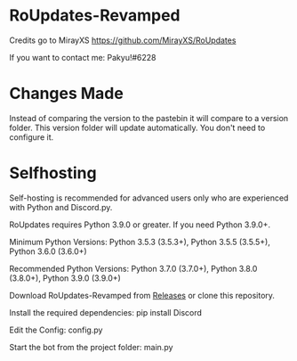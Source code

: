 # RoUpdates-Revamped
Credits go to MirayXS https://github.com/MirayXS/RoUpdates

If you want to contact me: Pakyu!#6228

# Changes Made
Instead of comparing the version to the pastebin it will compare to a version folder. This version folder will update automatically. You don't need to configure it.

# Selfhosting
Self-hosting is recommended for advanced users only who are experienced with Python and Discord.py.

RoUpdates requires Python 3.9.0 or greater. If you need Python 3.9.0+.

Minimum Python Versions: Python 3.5.3 (3.5.3+), Python 3.5.5 (3.5.5+), Python 3.6.0 (3.6.0+)

Recommended Python Versions: Python 3.7.0 (3.7.0+), Python 3.8.0 (3.8.0+), Python 3.9.0 (3.9.0+)

Download RoUpdates-Revamped from [Releases](https://github.com/Raumfahrzeug420/RoUpdates-Revamped/releases/tag/V1) or clone this repository.

Install the required dependencies: pip install Discord

Edit the Config: config.py

Start the bot from the project folder: main.py
